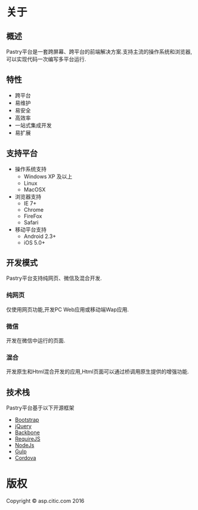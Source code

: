 # 关于

## 概述

Pastry平台是一套跨屏幕、跨平台的前端解决方案.支持主流的操作系统和浏览器,可以实现代码一次编写多平台运行.

## 特性

  * 跨平台
  * 易维护
  * 易安全
  * 高效率
  * 一站式集成开发
  * 易扩展

## 支持平台

* 操作系统支持
  * Windows XP 及以上
  * Linux
  * MacOSX
* 浏览器支持
  * IE 7+
  * Chrome
  * FireFox
  * Safari
* 移动平台支持
  * Android 2.3+
  * iOS 5.0+

## 开发模式

Pastry平台支持纯网页、微信及混合开发.

### 纯网页

仅使用网页功能,开发PC Web应用或移动端Wap应用.

### 微信

开发在微信中运行的页面.

### 混合

开发原生和Html混合开发的应用,Html页面可以通过桥调用原生提供的增强功能.

## 技术栈

Pastry平台基于以下开源框架

  * [Bootstrap][bootstrap]
  * [jQuery][jQuery]
  * [Backbone][Backbone]
  * [RequireJS][RequireJS]
  * [NodeJs][NodeJs]
  * [Gulp][Gulp]
  * [Cordova][Cordova]

# 版权

Copyright &copy; asp.citic.com 2016

[license]: https://github.com/Dynalon/mdwiki/blob/master/LICENSE.txt
[download]: download.md
[quickstart]: quickstart.md
[jQuery]: http://www.jquery.org
[bootstrap]: http://www.getbootstrap.com
[Backbone]: #
[RequireJS]: #
[NodeJs]: #
[Gulp]: #
[Cordova]: #